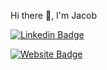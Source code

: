 Hi there 👋, I'm Jacob

[![Linkedin Badge](https://img.shields.io/badge/-Jacob_Yablonski-blue?style=for-the-badge&logo=Linkedin&logoColor=white&link=https://www.linkedin.com/in/jacobyablonski/)](https://www.linkedin.com/in/jacobyablonski/)
<!-- [![Gmail Badge](https://img.shields.io/badge/-jyablonski9@gmail.com-c14438?style=for-the-badge&logo=Gmail&logoColor=white&link=mailto:jyablonski9@gmail.com)](mailto:jyablonski9@gmail.com) -->
[![Website Badge](https://img.shields.io/badge/personal_website-00ff00?style=for-the-badge&logoColor=white&link=https://www.jyablonski.dev)](https://www.jyablonski.dev)
